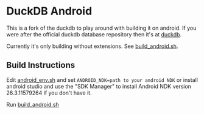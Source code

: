 # DuckDB Android

This is a fork of the duckdb to play around with building it on android.
If you were after the official duckdb database repository then it's at [duckdb](https://github.com/duckdb/duckdb).

Currently it's only building without extensions. See [build_android.sh](build_android.sh).

## Build Instructions

Edit [android_env.sh](android_env.sh) and set `ANDROID_NDK=path to your android NDK` or 
install android studio and use the "SDK Manager" to install Android NDK version 26.3.11579264 if you 
don't have it.

Run [build_android.sh](build_android.sh)







